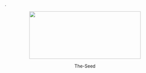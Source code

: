.<div align=center><img src="https://github.com/whx-prog/The-Seed-Link-Future/blob/main/Image_Seed.jpg" width="350" height="150" /></div>  
<p align="center">  
The-Seed  
</p>  



 
